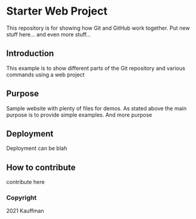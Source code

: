 # Starter Web Project

This repository is for showing how Git and GitHub work together. Put new stuff here... and even more stuff...

## Introduction
This example is to show different parts of the Git repository and various commands using a web project

## Purpose

Sample website with plenty of files for demos. As stated above the main purpose is to provide simple examples. And more purpose

## Deployment
Deployment can be blah

## How to contribute
contribute here

### Copyright
2021 Kauffman
